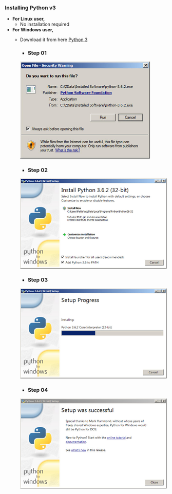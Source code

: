 ### Installing Python v3
- **For Linux user,**
  - No installation required
- **For Windows user,**
  - Download it from here [Python 3](https://ww.python.org/downloads/)
    - ### Step 01
    
    ![picture](photos/1.png)

    - ### Step 02

    ![picture](photos/2.png)

    - ### Step 03

    ![picture](photos/3.png)

    - ### Step 04

    ![picture](photos/4.png)
